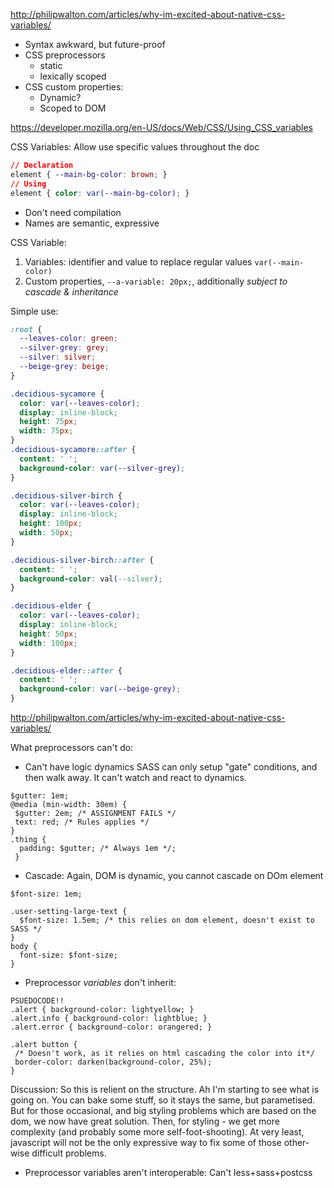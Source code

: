 http://philipwalton.com/articles/why-im-excited-about-native-css-variables/

* Syntax awkward, but future-proof
* CSS preprocessors
  * static
  * lexically scoped
* CSS custom properties:
  * Dynamic?
  * Scoped to DOM
  
https://developer.mozilla.org/en-US/docs/Web/CSS/Using_CSS_variables

CSS Variables: Allow use specific values throughout the doc
  
  ```css
  // Declaration
  element { --main-bg-color: brown; }
  // Using
  element { color: var(--main-bg-color); }
  ```
  * Don't need compilation
  * Names are semantic, expressive
  
  
CSS Variable:

1. Variables: identifier and value to replace regular values `var(--main-color)`
1. Custom properties, `--a-variable: 20px;`, additionally *subject to cascade & inheritance*

Simple use:

```css
:root {
  --leaves-color: green;
  --silver-grey: grey;
  --silver: silver;
  --beige-grey: beige;
}

.decidious-sycamore {
  color: var(--leaves-color);
  display: inline-block;
  height: 75px;
  width: 75px;
}
.decidious-sycamore::after {
  content: ' ';
  background-color: var(--silver-grey);
}

.decidious-silver-birch {
  color: var(--leaves-color);
  display: inline-block;
  height: 100px;
  width: 50px;
}

.decidious-silver-birch::after {
  content: ' ';
  background-color: val(--silver);
}

.decidious-elder {
  color: var(--leaves-color);
  display: inline-block;
  height: 50px;
  width: 100px;
}

.decidious-elder::after {
  content: ' ';
  background-color: var(--beige-grey);
}
```

http://philipwalton.com/articles/why-im-excited-about-native-css-variables/

What preprocessors can't do:

* Can't have logic dynamics
SASS can only setup "gate" conditions, and then walk away. It can't watch and react to dynamics.
```
$gutter: 1em; 
@media (min-width: 30em) {
 $gutter: 2em; /* ASSIGNMENT FAILS */
 text: red; /* Rules applies */
}
.thing {
  padding: $gutter; /* Always 1em */;
 }
```

* Cascade: Again, DOM is dynamic, you cannot cascade on DOm element
```
$font-size: 1em;

.user-setting-large-text {
  $font-size: 1.5em; /* this relies on dom element, doesn't exist to SASS */
}
body {
  font-size: $font-size;
}
```

* Preprocessor _variables_ don't inherit:
```
PSUEDOCODE!!
.alert { background-color: lightyellow; }
.alert.info { background-color: lightblue; }
.alert.error { background-color: orangered; }

.alert button {
 /* Doesn't work, as it relies on html cascading the color into it*/
 border-color: darken(background-color, 25%);
}
```

Discussion: So this is relient on the structure. Ah I'm starting to see what is going on. You can bake some stuff, so it stays the same, but parametised. But for those occasional, and big styling problems which are based on the dom, we now have great solution. Then, for styling - we get more complexity (and probably some more self-foot-shooting). At very least, javascript will not be the only expressive way to fix some of those other-wise difficult problems.

* Preprocessor variables aren't interoperable: Can't less+sass+postcss




